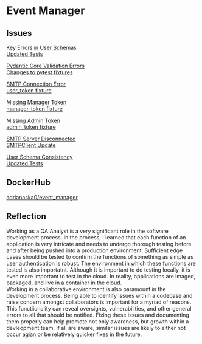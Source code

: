 # Event Manager 

## Issues

[Key Errors in User Schemas](https://github.com/adrianaska0/event_manager/issues/1)<br/>
[Updated Tests](https://github.com/adrianaska0/event_manager/pull/2/commits/a0b15ff1ff3abe2f5932be8206629eb46c9f4104)

[Pydantic Core Validation Errors](https://github.com/adrianaska0/event_manager/issues/3)<br/>
[Changes to pytest fixtures](https://github.com/adrianaska0/event_manager/pull/4/commits)

[SMTP Connection Error](https://github.com/adrianaska0/event_manager/issues/6)<br/>
[user_token fixture](https://github.com/adrianaska0/event_manager/pull/7/commits/a114e06694cfc14517e64c8cd41d37fc37fd55ae)

[Missing Manager Token](https://github.com/adrianaska0/event_manager/issues/8)<br/>
[manager_token fixture](https://github.com/adrianaska0/event_manager/pull/9/commits/379d089e3363785e3be05b93cce5a0fec4604f43)

[Missing Admin Token](https://github.com/adrianaska0/event_manager/issues/10)<br/>
[admin_token fixture](https://github.com/adrianaska0/event_manager/pull/11/commits/1ebf38585fa2693bc6636e4c828f2a549a1b8a8a)

[SMTP Server Disconnected](https://github.com/adrianaska0/event_manager/issues/12)<br/>
[SMTPClient Update](https://github.com/adrianaska0/event_manager/pull/13/commits/0a77a96327023c0fac2dbd1bc21fd16be4f6ace5)

[User Schema Consistency](https://github.com/adrianaska0/event_manager/issues/14)<br/>
[Updated Tests](https://github.com/adrianaska0/event_manager/pull/15/commits)

## DockerHub 

[adrianaska0/event_manager](https://hub.docker.com/repository/docker/adrianaska0/event_manager/general)

## Reflection
Working as a QA Analyst is a very significant role in the software development process. In the process, I learned that each function of an application is very intricate and needs to undergo thorough testing before and after being pushed into a production environment. Sufficient edge cases should be tested to confirm the functions of something as simple as user authentication is robust. The environment in which these functions are tested is also importatnt. Although it is important to do testing locally, it is even more important to test in the cloud. In reality, applications are imaged, packaged, and live in a container in the cloud. <br/>
Working in a collaborative environment is also paramount in the development process. Being able to identify issues within a codebase and raise concern amongst collaborators is important for a myriad of reasons. This functiionality can reveal oversights, vulnerabilities, and other general errors to all that should be notified. Fixing these issues and documenting them properly can help promote not only awareness, but growth within a devleopment team. If all are aware, similar issues are likely to either not occur agian or be relatively quicker fixes in the future.
